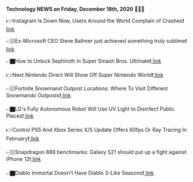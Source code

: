 <b>Technology NEWS on Friday, December 18th, 2020</b> 📡📡📡 

👉Instagram Is Down Now, Users Around the World Complain of Crashes❗️<a href='https://techblock.club/?p=8931'> link</a>

👉🏽Ex-Microsoft CEO Steve Ballmer just achieved something truly sublime❗️<a href='https://techblock.club/?p=8933'> link</a>

👉🏿How to Unlock Sephiroth in Super Smash Bros. Ultimate❗️<a href='https://techblock.club/?p=8935'> link</a>

👉Next Nintendo Direct Will Show Off Super Nintendo World❗️<a href='https://techblock.club/?p=8937'> link</a>

👉🏽Fortnite Snowmand Outpost Locations: Where To Visit Different Snowmando Outposts❗️<a href='https://techblock.club/?p=8939'> link</a>

👉🏿LG's Fully Autonomous Robot Will Use UV Light to Disinfect Public Places❗️<a href='https://techblock.club/?p=8941'> link</a>

👉Control PS5 And Xbox Series X/S Update Offers 60fps Or Ray Tracing In February❗️<a href='https://techblock.club/?p=8943'> link</a>

👉🏽Snapdragon 888 benchmarks: Galaxy S21 should put up a fight against iPhone 12❗️<a href='https://techblock.club/?p=8945'> link</a>

👉🏿Diablo Immortal Doesn't Have Diablo 3-Like Seasons❗️<a href='https://techblock.club/?p=8947'> link</a>

